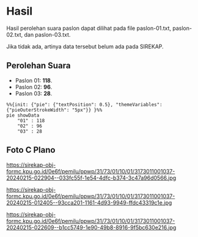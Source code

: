 # Hasil

Hasil perolehan suara paslon dapat dilihat pada file paslon-01.txt, paslon-02.txt, dan paslon-03.txt.

Jika tidak ada, artinya data tersebut belum ada pada SIREKAP.

## Perolehan Suara

 * Paslon 01: **118**.
 * Paslon 02: **96**.
 * Paslon 03: **28**.

```mermaid
%%{init: {"pie": {"textPosition": 0.5}, "themeVariables": {"pieOuterStrokeWidth": "5px"}} }%%
pie showData
    "01" : 118
    "02" : 96
    "03" : 28
```
## Foto C Plano

https://sirekap-obj-formc.kpu.go.id/0e6f/pemilu/ppwp/31/73/01/10/01/3173011001037-20240215-022904--033fc55f-1e54-4dfc-b374-3c47a96d0566.jpg

https://sirekap-obj-formc.kpu.go.id/0e6f/pemilu/ppwp/31/73/01/10/01/3173011001037-20240215-012405--93cca201-1161-4d93-9949-ffdc43319c1e.jpg

https://sirekap-obj-formc.kpu.go.id/0e6f/pemilu/ppwp/31/73/01/10/01/3173011001037-20240215-022609--b1cc5749-1e90-49b8-8916-9f5bc630e216.jpg
